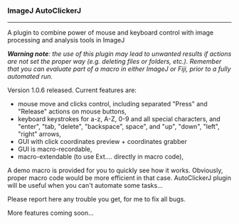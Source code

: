### **ImageJ AutoClickerJ**
-------------------------------------------
A plugin to combine power of mouse and keyboard control with image processing and analysis tools in ImageJ

*__Warning note__: the use of this plugin may lead to unwanted results if actions are not set the proper way (e.g. deleting files or folders, etc.).
Remember that you can evaluate part of a macro in either ImageJ or Fiji, prior to a fully automated run.*

Version 1.0.6 released. 
Current features are:
- mouse move and clicks control, including separated "Press" and "Release" actions on mouse buttons,
- keyboard keystrokes for a-z, A-Z, 0-9 and all special characters, and "enter", "tab, "delete", "backspace", space", and "up", "down", "left", "right" arrows,
- GUI with click coordinates preview + coordinates grabber
- GUI is macro-recordable,
- macro-extendable (to use Ext.<Action>... directly in macro code),

A demo macro is provided for you to quickly see how it works. Obviously, proper macro code would be more efficient in that case. AutoClickerJ plugin will be useful when you can't automate some tasks...

Please report here any trouble you get, for me to fix all bugs.

More features coming soon...
